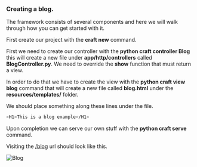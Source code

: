 ### Creating a blog.

The framework consists of several components and here we will walk through how you can get started with it.

First create our project with the **craft new** command.

First we need to create our controller with the **python craft controller Blog** this will create a new file under **app/http/controllers** called **BlogController.py**. We need to override the **show** function that must return a view.

In order to do that we have to create the view with the **python craft view blog** command that will create a new file called **blog.html** under the **resources/templates/** folder. 

We should place something along these lines under the file.

``` bash
<H1>This is a blog example</H1>
```

Upon completion we can serve our own stuff with the **python craft serve** command.

Visiting the [/blog](http://127.0.0.1:8000/blog) url should look like this.


![Blog](../Pictures/blog.jpg)